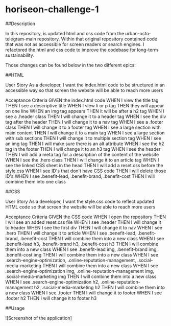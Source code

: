 # horiseon-challenge-1

##Description

In this repository, is updated html and css code from the urban-octo-telegram-main repository. Within that original repository contained code that was not as accessible for screen readers or search engines. I refactored the html and css code to improve the codebase for long-term sustainability. 

Those changes can be found below in the two different epics:

##HTML

User Story
As a developer,
I want the index.html code to be structured in an accessible way
so that screen the website will be able to reach more users

Acceptance Criteria
GIVEN the index.html code
WHEN I view the title tag
THEN I see a descriptive title
WHEN I view li or p tag
THEN they will appear on one line
WHEN an img tag appears
THEN it will be after a h2 tag
WHEN I see a .header class
THEN I will change it to a header tag
WHEN I see the div tag after the header
THEN I will change it to a nav tag
WHEN I see a .footer class
THEN I will change it to a footer tag
WHEN I see a large section with main content
THEN I will change it to a main tag
WHEN I see a large section with sub sections
THEN I will change it to multiple section tag
WHEN I see an img tag
THEN I will make sure there is an alt attribute
WHEN I see the h2 tag in the footer
THEN I will change it to an h3 tag
WHEN I see the header
THEN I will add a meta tag for a description of the content of the website
WHEN I see the .hero class
THEN I will change it to an article tag
WHEN I see the linked CSS sheet in the head
THEN I will add a reset.css before the style.css
WHEN I see ID's that don't have CSS code
THEN I will delete those ID's
WHEN I see .benefit-lead, .benefit-brand, .benefit-cost
THEN I will combine them into one class

##CSS

User Story
As a developer,
I want the style.css code to reflect updated HTML code
so that screen the website will be able to reach more users

Acceptance Criteria
GIVEN the CSS code
WHEN I open the repository
THEN I will see an added reset.css file
WHEN I see .header
THEN I will change it to header
WHEN I see the first div
THEN I will change it to nav
WHEN I see .hero
THEN I will change it to article
WHEN I see .benefit-lead, .benefit-brand, .benefit-cost
THEN I will combine them into a new class
WHEN I see .benefit-lead h3, .benefit-brand h3, .benefit-cost h3
THEN I will combine them into a new class
WHEN I see .benefit-lead img, .benefit-brand img, .benefit-cost img
THEN I will combine them into a new class
WHEN I see .search-engine-optimization, .online-reputation-management, .social-media-marketing
THEN I will combine them into a new class
WHEN I see .search-engine-optimization img, .online-reputation-management img, .social-media-marketing img
THEN I will combine them into a new class
WHEN I see .search-engine-optimization h2, .online-reputation-management h2, .social-media-marketing h2
THEN I will combine them into a new class
WHEN I see .footer
THEN I will change it to footer
WHEN I see .footer h2
THEN I will change it to footer h3

##Usage

![Screenshot of the application] 
